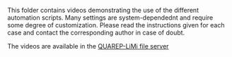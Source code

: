 
This folder contains videos demonstrating the use of the different automation scripts. Many settings are system-dependednt and require some degree of customization. Please read the instructions given for each case and contact the corresponding author in case of doubt.

The videos are available in the [QUAREP-LiMi file server](https://bwsyncandshare.kit.edu/apps/files/?dir=/QA%20and%20Reproducibility%20for%20Instruments%20and%20Images%20in%20LiMi/WG%201%20Ilumination%20power/WG1-AutomationSubGroup/Code/Video&fileid=1811782069)
